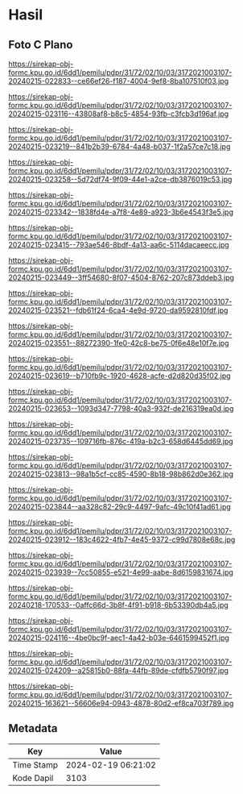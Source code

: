 # Hasil

## Foto C Plano

https://sirekap-obj-formc.kpu.go.id/6dd1/pemilu/pdpr/31/72/02/10/03/3172021003107-20240215-022833--ce66ef26-f187-4004-9ef8-8ba107510f03.jpg

https://sirekap-obj-formc.kpu.go.id/6dd1/pemilu/pdpr/31/72/02/10/03/3172021003107-20240215-023116--43808af8-b8c5-4854-93fb-c3fcb3d196af.jpg

https://sirekap-obj-formc.kpu.go.id/6dd1/pemilu/pdpr/31/72/02/10/03/3172021003107-20240215-023219--841b2b39-6784-4a48-b037-1f2a57ce7c18.jpg

https://sirekap-obj-formc.kpu.go.id/6dd1/pemilu/pdpr/31/72/02/10/03/3172021003107-20240215-023258--5d72df74-9f09-44e1-a2ce-db3876019c53.jpg

https://sirekap-obj-formc.kpu.go.id/6dd1/pemilu/pdpr/31/72/02/10/03/3172021003107-20240215-023342--1838fd4e-a7f8-4e89-a923-3b6e4543f3e5.jpg

https://sirekap-obj-formc.kpu.go.id/6dd1/pemilu/pdpr/31/72/02/10/03/3172021003107-20240215-023415--793ae546-8bdf-4a13-aa6c-5114dacaeecc.jpg

https://sirekap-obj-formc.kpu.go.id/6dd1/pemilu/pdpr/31/72/02/10/03/3172021003107-20240215-023449--3ff54680-8f07-4504-8762-207c873ddeb3.jpg

https://sirekap-obj-formc.kpu.go.id/6dd1/pemilu/pdpr/31/72/02/10/03/3172021003107-20240215-023521--fdb61f24-6ca4-4e9d-9720-da9592810fdf.jpg

https://sirekap-obj-formc.kpu.go.id/6dd1/pemilu/pdpr/31/72/02/10/03/3172021003107-20240215-023551--88272390-1fe0-42c8-be75-0f6e48e10f7e.jpg

https://sirekap-obj-formc.kpu.go.id/6dd1/pemilu/pdpr/31/72/02/10/03/3172021003107-20240215-023619--b710fb9c-1920-4628-acfe-d2d820d35f02.jpg

https://sirekap-obj-formc.kpu.go.id/6dd1/pemilu/pdpr/31/72/02/10/03/3172021003107-20240215-023653--1093d347-7798-40a3-932f-de216319ea0d.jpg

https://sirekap-obj-formc.kpu.go.id/6dd1/pemilu/pdpr/31/72/02/10/03/3172021003107-20240215-023735--109716fb-876c-419a-b2c3-658d6445dd69.jpg

https://sirekap-obj-formc.kpu.go.id/6dd1/pemilu/pdpr/31/72/02/10/03/3172021003107-20240215-023813--98a1b5cf-cc85-4590-8b18-98b862d0e362.jpg

https://sirekap-obj-formc.kpu.go.id/6dd1/pemilu/pdpr/31/72/02/10/03/3172021003107-20240215-023844--aa328c82-29c9-4497-9afc-49c10f41ad61.jpg

https://sirekap-obj-formc.kpu.go.id/6dd1/pemilu/pdpr/31/72/02/10/03/3172021003107-20240215-023912--183c4622-4fb7-4e45-9372-c99d7808e68c.jpg

https://sirekap-obj-formc.kpu.go.id/6dd1/pemilu/pdpr/31/72/02/10/03/3172021003107-20240215-023939--7cc50855-e521-4e99-aabe-8d6159831674.jpg

https://sirekap-obj-formc.kpu.go.id/6dd1/pemilu/pdpr/31/72/02/10/03/3172021003107-20240218-170533--0affc66d-3b8f-4f91-b918-6b53390db4a5.jpg

https://sirekap-obj-formc.kpu.go.id/6dd1/pemilu/pdpr/31/72/02/10/03/3172021003107-20240215-024116--4be0bc9f-aec1-4a42-b03e-6461599452f1.jpg

https://sirekap-obj-formc.kpu.go.id/6dd1/pemilu/pdpr/31/72/02/10/03/3172021003107-20240215-024209--a25815b0-88fa-44fb-89de-cfdfb5790f97.jpg

https://sirekap-obj-formc.kpu.go.id/6dd1/pemilu/pdpr/31/72/02/10/03/3172021003107-20240215-163621--56606e94-0943-4878-80d2-ef8ca703f789.jpg


## Metadata

| Key        | Value               |
| ---------- | ------------------- |
| Time Stamp | 2024-02-19 06:21:02 |
| Kode Dapil | 3103                |



